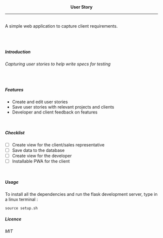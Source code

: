 <p align="center">
  <b>User Story</b>
</p>
<hr>
<br>
A simple web application to capture client requirements.

<br><br>
<h5>Introduction</h5>
<em>Capturing user stories to help write specs for testing</em>

<br><br>

<h5>Features</h5>

<ul>
  <li>Create and edit user stories</li>
  <li>Save user stories with relevant projects and clients</li>
  <li>Developer and client feedback on features</li>
</ul>



<br>

<h5>Checklist</h5>

- [ ] Create view for the client/sales representative
- [ ] Save data to the database
- [ ] Create view for the developer
- [ ] Installable PWA for the client

<br>

<h5>Usage</h5>

To install all the dependencies and run the flask development server, type in a linux terminal :

```source setup.sh```

<h5>Licence</h5>
<em>MIT</em>
